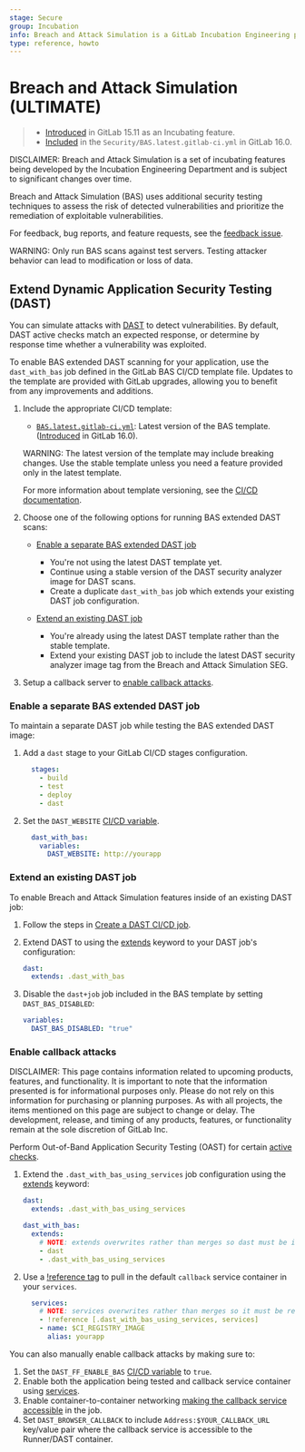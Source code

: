 ```yaml
---
stage: Secure
group: Incubation
info: Breach and Attack Simulation is a GitLab Incubation Engineering program. No technical writer assigned to this group.
type: reference, howto
---
```


# Breach and Attack Simulation **(ULTIMATE)**

> - [Introduced](https://gitlab.com/gitlab-org/gitlab/-/issues/402784) in GitLab 15.11 as an Incubating feature.
> - [Included](https://gitlab.com/gitlab-org/gitlab/-/merge_requests/119981) in the `Security/BAS.latest.gitlab-ci.yml` in GitLab 16.0.

DISCLAIMER:
Breach and Attack Simulation is a set of incubating features being developed by the Incubation Engineering Department and is subject to significant changes over time.

Breach and Attack Simulation (BAS) uses additional security testing techniques to assess the risk of detected vulnerabilities and prioritize the remediation of exploitable vulnerabilities.

For feedback, bug reports, and feature requests, see the [feedback issue](https://gitlab.com/gitlab-org/gitlab/-/issues/404809).

WARNING:
Only run BAS scans against test servers. Testing attacker behavior can lead to modification or loss of data.

## Extend Dynamic Application Security Testing (DAST)

You can simulate attacks with [DAST](../dast/index.md) to detect vulnerabilities.
By default, DAST active checks match an expected response, or determine by response
time whether a vulnerability was exploited.

To enable BAS extended DAST scanning for your application, use the `dast_with_bas` job defined
in the GitLab BAS CI/CD template file. Updates to the template are provided with GitLab
upgrades, allowing you to benefit from any improvements and additions.

1. Include the appropriate CI/CD template:

   - [`BAS.latest.gitlab-ci.yml`](https://gitlab.com/gitlab-org/gitlab/-/blob/master/lib/gitlab/ci/templates/Security/BAS.latest.gitlab-ci.yml):
     Latest version of the BAS template. ([Introduced](https://gitlab.com/gitlab-org/gitlab/-/merge_requests/119981)
     in GitLab 16.0).

   WARNING:
   The latest version of the template may include breaking changes. Use the
   stable template unless you need a feature provided only in the latest template.

   For more information about template versioning, see the [CI/CD documentation](../../../development/cicd/templates.md#latest-version).

1. Choose one of the following options for running BAS extended DAST scans:

   - [Enable a separate BAS extended DAST job](#enable-a-separate-bas-extended-dast-job)

     - You're not using the latest DAST template yet.
     - Continue using a stable version of the DAST security analyzer image for DAST scans.
     - Create a duplicate `dast_with_bas` job which extends your existing DAST job configuration.

   - [Extend an existing DAST job](#extend-an-existing-dast-job)
     - You're already using the latest DAST template rather than the stable template.
     - Extend your existing DAST job to include the latest DAST security analyzer image tag from the Breach and Attack Simulation SEG.

1. Setup a callback server to [enable callback attacks](#enable-callback-attacks).

### Enable a separate BAS extended DAST job

To maintain a separate DAST job while testing the BAS extended DAST image:

1. Add a `dast` stage to your GitLab CI/CD stages configuration.

   ```yaml
     stages:
       - build
       - test
       - deploy
       - dast
   ```

1. Set the `DAST_WEBSITE` [CI/CD variable](../../../ci/yaml/index.md#variables).

   ```yaml
     dast_with_bas:
       variables:
         DAST_WEBSITE: http://yourapp
   ```

### Extend an existing DAST job

To enable Breach and Attack Simulation features inside of an existing DAST job:

1. Follow the steps in [Create a DAST CI/CD job](../dast/browser_based.md#create-a-dast-cicd-job).

1. Extend DAST to using the [extends](../../../ci/yaml/yaml_optimization.md#use-extends-to-reuse-configuration-sections) keyword to your DAST job's configuration:

   ```yaml
   dast:
     extends: .dast_with_bas
   ```

1. Disable the `dast+job` job included in the BAS template by setting `DAST_BAS_DISABLED`:

   ```yaml
   variables:
     DAST_BAS_DISABLED: "true"
   ```

### Enable callback attacks

DISCLAIMER:
This page contains information related to upcoming products, features, and functionality.
It is important to note that the information presented is for informational purposes only.
Please do not rely on this information for purchasing or planning purposes.
As with all projects, the items mentioned on this page are subject to change or delay.
The development, release, and timing of any products, features, or functionality remain at the
sole discretion of GitLab Inc.

Perform Out-of-Band Application Security Testing (OAST) for certain [active checks](../dast/checks/index.md#active-checks).

1. Extend the `.dast_with_bas_using_services` job configuration using the [extends](../../../ci/yaml/yaml_optimization.md#use-extends-to-reuse-configuration-sections) keyword:

   ```yaml
   dast:
     extends: .dast_with_bas_using_services

   dast_with_bas:
     extends:
       # NOTE: extends overwrites rather than merges so dast must be included in this list.
       - dast
       - .dast_with_bas_using_services
   ```

1. Use a [!reference tag](../../../ci/yaml/yaml_optimization.md#reference-tags) to pull in the default `callback` service container in your `services`.

   ```yaml
     services:
       # NOTE: services overwrites rather than merges so it must be referenced to merge.
       - !reference [.dast_with_bas_using_services, services]
       - name: $CI_REGISTRY_IMAGE
         alias: yourapp
   ```

You can also manually enable callback attacks by making sure to:

1. Set the `DAST_FF_ENABLE_BAS` [CI/CD variable](../dast/browser_based.md#available-cicd-variables) to `true`.
1. Enable both the application being tested and callback service container using [services](../../../ci/services/index.md).
1. Enable container-to-container networking [making the callback service accessible](../../../ci/services/index.md#connecting-services) in the job.
1. Set `DAST_BROWSER_CALLBACK` to include `Address:$YOUR_CALLBACK_URL` key/value pair where the callback service is accessible to the Runner/DAST container.
